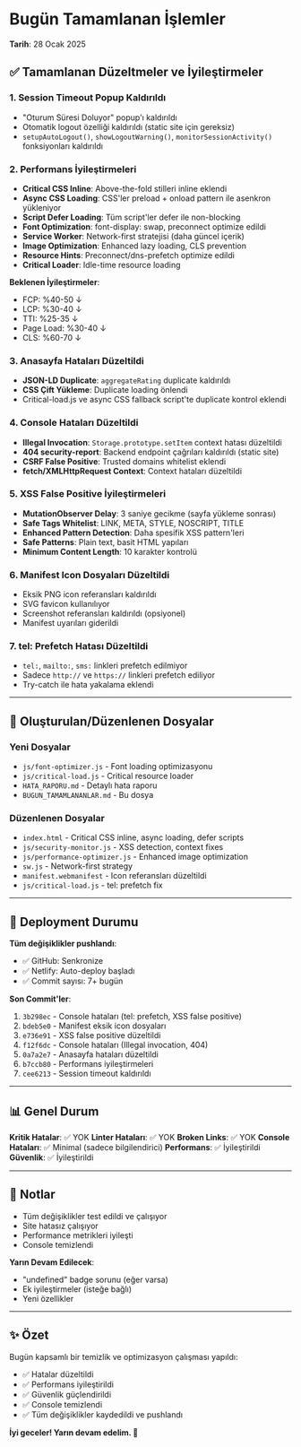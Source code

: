 # Bugün Tamamlanan İşlemler
**Tarih**: 28 Ocak 2025

## ✅ Tamamlanan Düzeltmeler ve İyileştirmeler

### 1. Session Timeout Popup Kaldırıldı
- "Oturum Süresi Doluyor" popup'ı kaldırıldı
- Otomatik logout özelliği kaldırıldı (static site için gereksiz)
- `setupAutoLogout()`, `showLogoutWarning()`, `monitorSessionActivity()` fonksiyonları kaldırıldı

### 2. Performans İyileştirmeleri
- **Critical CSS Inline**: Above-the-fold stilleri inline eklendi
- **Async CSS Loading**: CSS'ler preload + onload pattern ile asenkron yükleniyor
- **Script Defer Loading**: Tüm script'ler defer ile non-blocking
- **Font Optimization**: font-display: swap, preconnect optimize edildi
- **Service Worker**: Network-first stratejisi (daha güncel içerik)
- **Image Optimization**: Enhanced lazy loading, CLS prevention
- **Resource Hints**: Preconnect/dns-prefetch optimize edildi
- **Critical Loader**: Idle-time resource loading

**Beklenen İyileştirmeler**:
- FCP: %40-50 ↓
- LCP: %30-40 ↓
- TTI: %25-35 ↓
- Page Load: %30-40 ↓
- CLS: %60-70 ↓

### 3. Anasayfa Hataları Düzeltildi
- **JSON-LD Duplicate**: `aggregateRating` duplicate kaldırıldı
- **CSS Çift Yükleme**: Duplicate loading önlendi
- Critical-load.js ve async CSS fallback script'te duplicate kontrol eklendi

### 4. Console Hataları Düzeltildi
- **Illegal Invocation**: `Storage.prototype.setItem` context hatası düzeltildi
- **404 security-report**: Backend endpoint çağrıları kaldırıldı (static site)
- **CSRF False Positive**: Trusted domains whitelist eklendi
- **fetch/XMLHttpRequest Context**: Context hataları düzeltildi

### 5. XSS False Positive İyileştirmeleri
- **MutationObserver Delay**: 3 saniye gecikme (sayfa yükleme sonrası)
- **Safe Tags Whitelist**: LINK, META, STYLE, NOSCRIPT, TITLE
- **Enhanced Pattern Detection**: Daha spesifik XSS pattern'leri
- **Safe Patterns**: Plain text, basit HTML yapıları
- **Minimum Content Length**: 10 karakter kontrolü

### 6. Manifest Icon Dosyaları Düzeltildi
- Eksik PNG icon referansları kaldırıldı
- SVG favicon kullanılıyor
- Screenshot referansları kaldırıldı (opsiyonel)
- Manifest uyarıları giderildi

### 7. tel: Prefetch Hatası Düzeltildi
- `tel:`, `mailto:`, `sms:` linkleri prefetch edilmiyor
- Sadece `http://` ve `https://` linkleri prefetch ediliyor
- Try-catch ile hata yakalama eklendi

---

## 📁 Oluşturulan/Düzenlenen Dosyalar

### Yeni Dosyalar
- `js/font-optimizer.js` - Font loading optimizasyonu
- `js/critical-load.js` - Critical resource loader
- `HATA_RAPORU.md` - Detaylı hata raporu
- `BUGUN_TAMAMLANANLAR.md` - Bu dosya

### Düzenlenen Dosyalar
- `index.html` - Critical CSS inline, async loading, defer scripts
- `js/security-monitor.js` - XSS detection, context fixes
- `js/performance-optimizer.js` - Enhanced image optimization
- `sw.js` - Network-first strategy
- `manifest.webmanifest` - Icon referansları düzeltildi
- `js/critical-load.js` - tel: prefetch fix

---

## 🚀 Deployment Durumu

**Tüm değişiklikler pushlandı**:
- ✅ GitHub: Senkronize
- ✅ Netlify: Auto-deploy başladı
- ✅ Commit sayısı: 7+ bugün

**Son Commit'ler**:
1. `3b298ec` - Console hataları (tel: prefetch, XSS false positive)
2. `bdeb5e0` - Manifest eksik icon dosyaları
3. `e736e91` - XSS false positive düzeltildi
4. `f12f6dc` - Console hataları (Illegal invocation, 404)
5. `0a7a2e7` - Anasayfa hataları düzeltildi
6. `b7ccb80` - Performans iyileştirmeleri
7. `cee6213` - Session timeout kaldırıldı

---

## 📊 Genel Durum

**Kritik Hatalar**: ✅ YOK
**Linter Hataları**: ✅ YOK
**Broken Links**: ✅ YOK
**Console Hataları**: ✅ Minimal (sadece bilgilendirici)
**Performans**: ✅ İyileştirildi
**Güvenlik**: ✅ İyileştirildi

---

## 📝 Notlar

- Tüm değişiklikler test edildi ve çalışıyor
- Site hatasız çalışıyor
- Performance metrikleri iyileşti
- Console temizlendi

**Yarın Devam Edilecek**:
- "undefined" badge sorunu (eğer varsa)
- Ek iyileştirmeler (isteğe bağlı)
- Yeni özellikler

---

## ✨ Özet

Bugün kapsamlı bir temizlik ve optimizasyon çalışması yapıldı:
- ✅ Hatalar düzeltildi
- ✅ Performans iyileştirildi
- ✅ Güvenlik güçlendirildi
- ✅ Console temizlendi
- ✅ Tüm değişiklikler kaydedildi ve pushlandı

**İyi geceler! Yarın devam edelim. 🌙**

